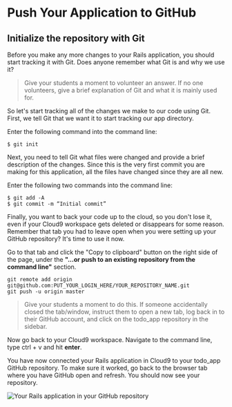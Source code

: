 # Push Your Application to GitHub

## Initialize the repository with Git
Before you make any more changes to your Rails application, you should start tracking it with Git. Does anyone remember what Git is and why we use it?

>Give your students a moment to volunteer an answer. If no one volunteers, give a brief explanation of Git and what it is mainly used for.

So let's start tracking all of the changes we make to our code using Git. First, we tell Git that we want it to start tracking our app directory.

Enter the following command into the command line:
```Shell
$ git init
```

Next, you need to tell Git what files were changed and provide a brief description of the changes. Since this is the very first commit you are making for this application, all the files have changed since they are all new.

Enter the following two commands into the command line:
```Shell
$ git add -A
$ git commit -m “Initial commit”
```

Finally, you want to back your code up to the cloud, so you don't lose it, even if your Cloud9 workspace gets deleted or disappears for some reason. Remember that tab you had to leave open when you were setting up your GitHub repository? It's time to use it now.

Go to that tab and click the "Copy to clipboard" button on the right side of the page, under the **"...or push to an existing repository from the command line"** section.

```Shell
git remote add origin git@github.com:PUT_YOUR_LOGIN_HERE/YOUR_REPOSITORY_NAME.git
git push -u origin master
```


>Give your students a moment to do this. If someone accidentally closed the tab/window, instruct them to open a new tab, log back in to their GitHub account, and click on the todo_app repository in the sidebar.

Now go back to your Cloud9 workspace. Navigate to the command line, type ctrl + v and hit **enter**.

You have now connected your Rails application in Cloud9 to your todo_app GitHub repository. To make sure it worked, go back to the browser tab where you have GitHub open and refresh. You should now see your repository.

![Your Rails application in your GitHub repository](/images/push_your_application_to_github/02.png "Your Rails application in your GitHub repository")
